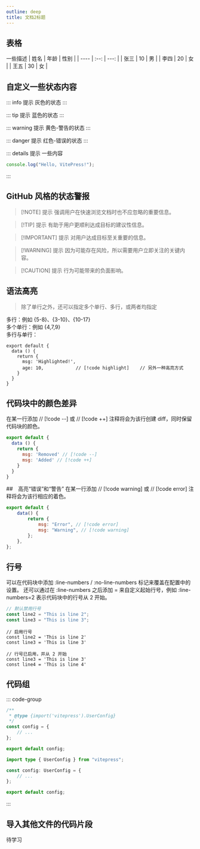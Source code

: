 ```yaml
---
outline: deep
title: 文档2标题
---
```


## 表格

一些描述
| 姓名 | 年龄 | 性别 |
| ---- | :--: | ---: |
| 张三 | 10 | 男 |
| 李四 | 20 | 女 |
| 王五 | 30 | 女 |

## 自定义一些状态内容

::: info 提示
灰色的状态
:::

::: tip 提示
蓝色的状态
:::

::: warning 提示
黄色-警告的状态
:::

::: danger 提示
红色-错误的状态
:::

::: details 提示
一些内容

```js
console.log("Hello, VitePress!");
```

:::

## GitHub 风格的状态警报

> [!NOTE] 提示
> 强调用户在快速浏览文档时也不应忽略的重要信息。

> [!TIP] 提示
> 有助于用户更顺利达成目标的建议性信息。

> [!IMPORTANT] 提示
> 对用户达成目标至关重要的信息。

> [!WARNING] 提示
> 因为可能存在风险，所以需要用户立即关注的关键内容。

> [!CAUTION] 提示
> 行为可能带来的负面影响。

## 语法高亮

> 除了单行之外，还可以指定多个单行、多行，或两者均指定

多行：例如 {5-8}、{3-10}、{10-17}  
多个单行：例如 {4,7,9}  
多行与单行：

```js{4}
export default {
  data () {
    return {
      msg: 'Highlighted!',
      age: 10,            // [!code highlight]    // 另外一种高亮方式
    }
  }
}
```

## 代码块中的颜色差异

在某一行添加 // [!code --] 或 // [!code ++] 注释将会为该行创建 diff，同时保留代码块的颜色。

```js
export default {
  data () {
    return {
      msg: 'Removed' // [!code --]
      msg: 'Added' // [!code ++]
    }
  }
}
```

##　高亮“错误”和“警告”
在某一行添加 // [!code warning] 或 // [!code error] 注释将会为该行相应的着色。

```js
export default {
    data() {
        return {
            msg: "Error", // [!code error]
            msg: "Warning", // [!code warning]
        };
    },
};
```

## 行号

可以在代码块中添加 :line-numbers / :no-line-numbers 标记来覆盖在配置中的设置。
还可以通过在 :line-numbers 之后添加 = 来自定义起始行号，例如 :line-numbers=2 表示代码块中的行号从 2 开始。

```ts {1}
// 默认禁用行号
const line2 = "This is line 2";
const line3 = "This is line 3";
```

```ts:line-numbers {1}
// 启用行号
const line2 = 'This is line 2'
const line3 = 'This is line 3'
```

```ts:line-numbers=2 {1}
// 行号已启用，并从 2 开始
const line3 = 'This is line 3'
const line4 = 'This is line 4'
```

## 代码组

::: code-group

```js [config.js]
/**
 * @type {import('vitepress').UserConfig}
 */
const config = {
    // ...
};

export default config;
```

```ts [config.ts]
import type { UserConfig } from "vitepress";

const config: UserConfig = {
    // ...
};

export default config;
```

:::

## 导入其他文件的代码片段

待学习
